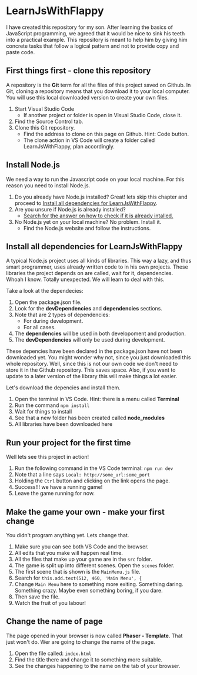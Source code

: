 # LearnJsWithFlappy

I have created this repository for my son. After learning the basics of JavaScript programming, we agreed that it would be nice to sink his teeth into a practical example. This repository is meant to help him by giving him concrete tasks that follow a logical pattern and not to provide copy and paste code.

## First things first - clone this repository
A repository is the **Git** term for all the files of this project saved on Github. In Git, cloning a repository means that you download it to your local computer. You will use this local downloaded version to create your own files.
1. Start Visual Studio Code
	- If another project or folder is open in Visual Studio Code, close it.
2. Find the Source Control tab.
3. Clone this Git repository.
   - Find the address to clone on this page on Github. Hint: Code button.
   - The clone action in VS Code will create a folder called LearnJsWithFlappy, plan accordingly.

## Install Node.js
We need a way to run the Javascript code on your local machine. For this reason you need to install Node.js. 
1. Do you already have Node.js installed? 
Great! lets skip this chapter and proceed to [Install all dependencies for LearnJsWithFlappy](#Install-all-dependencies-for-LearnJsWithFlappy).
2. Are you unsure if Node.js is already installed?
	- [Search for the answer on how to check if it is already intalled.](https://duckduckgo.com/?t=h_&q=how+do+i+know+if+node.js+is+installed&ia=web)
3. No Node.js yet on your local machine? No problem. Install it.
   - Find the Node.js website and follow the instructions.

## Install all dependencies for LearnJsWithFlappy
A typical Node.js project uses all kinds of libraries. This way a lazy, and thus smart programmer, uses already written code to in his own projects. These libraries the project depends on are called, wait for it, dependencies. Whoah I know. Totally unexpected. We will learn to deal with this.

Take a look at the dependecies:
1. Open the package.json file.
2. Look for the **devDependencies** and **dependencies** sections.
3. Note that are 2 types of dependencies:
   - For during development. 
   - For all cases. 
4. The **dependencies** will be used in both developoment and production. 
5. The **devDependencies** will only be used during development.

These depencies have been declared in the package.json have not been downloaded yet. You might wonder why not, since you just downloaded this whole repository. Well, since this is not our own code we don't need to store it in the Github repository. This saves space. Also, if you want to update to a later version of the library this will make things a lot easier.

Let's download the depencies and install them.
1. Open the terminal in VS Code. Hint: there is a menu called **Terminal**
2. Run the command ```npm install```
3. Wait for things to install
4. See that a new folder has been created called **node_modules**
5. All libraries have been downloaded here

## Run your project for the first time
Well lets see this project in action! 
1. Run the following command in the VS Code terminal: ```npm run dev```
2. Note that a line says ```Local: http://some_url:some_port ```
3. Holding the ```Ctrl``` button and clicking on the link opens the page.
4. Success!!! we have a running game!
5. Leave the game running for now.

## Make the game your own - make your first change
You didn't program anything yet. Lets change that. 
1. Make sure you can see both VS Code and the browser.
2. All edits that you make will happen real time.
3. All the files that make up your game are in the ```src``` folder.
4. The game is split up into different scenes. Open the ```scenes``` folder.
5. The first scene that is shown is the ```MainMenu.js``` file.
6. Search for ```this.add.text(512, 460, 'Main Menu', {```
7. Change ```Main Menu``` here to something more exiting. Something daring. Something crazy. Maybe even something boring, if you dare. 
8. Then save the file.
9. Watch the fruit of you labour!

## Change the name of page
The page opened in your browser is now called **Phaser - Template**. That just won't do. Wer are going to change the name of the page.
1. Open the file called: ```index.html```
2. Find the title there and change it to something more suitable.
3. See the changes happening to the name on the tab of your browser.